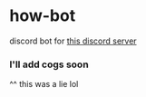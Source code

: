 # how-bot
discord bot for [this discord server](https://discord.gg/bottle)

### I'll add cogs soon
^^ this was a lie lol
